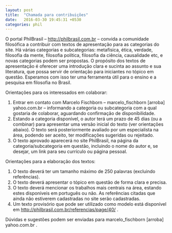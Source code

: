 ```yaml
---
layout: post
title:  "Chamada para contribuições"
date:   2016-03-30 19:45:31 +0530
categories: phil
---
```

O portal PhilBrasil – <a href="http://philbrasil.com.br">http://philbrasil.com.br</a> – convida a comunidade filosófica a contribuir com textos de apresentação para as categorias do site. Há várias categorias e subcategorias: metafísica, ética, verdade, filosofia da mente, filosofia política, filosofia da ciência, causalidade etc, e novas categorias podem ser propostas. O propósito dos textos de apresentação é oferecer uma introdução clara e sucinta ao assunto e sua literatura, que possa servir de orientação para iniciantes no tópico em questão. Esperamos com isso ter uma ferramenta útil para o ensino e a pesquisa em filosofia no Brasil.

Orientações para os interessados em colaborar:
<ol>
	<li>Entrar em contato com Marcelo Fischborn – marcelo_fischborn [arroba] yahoo.com.br – informando a categoria ou subcategoria com a qual gostaria de colaborar, aguardando confirmação de disponibilidade.</li>
	<li>Estando a categoria disponível, o autor terá um prazo de 45 dias (ou a combinar) para apresentar uma versão inicial do texto (ver orientações abaixo). O texto será posteriormente avaliado por um especialista na área, podendo ser aceito, ter modificações sugeridas ou rejeitado.</li>
	<li>O texto aprovado aparecerá no site PhilBrasil, na página da categoria/subcategoria em questão, incluindo o nome do autor e, se desejar, um link para seu currículo ou página pessoal.</li>
</ol>
Orientações para a elaboração dos textos:
<ol>
	<li>O texto deverá ter um tamanho máximo de 250 palavras (excluindo referências).</li>
	<li>O texto deverá apresentar o tópico em questão de forma clara e precisa.</li>
	<li>O texto deverá mencionar os trabalhos mais centrais na área, estando estes disponíveis em português ou não. As referências citadas que ainda não estiverem cadastradas no site serão cadastradas.</li>
	<li>Um texto provisório que pode ser utilizado como modelo está disponível em <a href="http://philbrasil.com.br/referencias/page/40/">http://philbrasil.com.br/referencias/page/40/</a> .</li>
</ol>
Dúvidas e sugestões podem ser enviadas para marcelo_fischborn [arroba] yahoo.com.br .